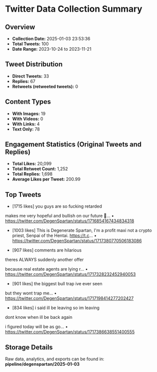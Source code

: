 # Twitter Data Collection Summary

## Overview
- **Collection Date:** 2025-01-03 23:53:36
- **Total Tweets:** 100
- **Date Range:** 2023-10-24 to 2023-11-21

## Tweet Distribution
- **Direct Tweets:** 33
- **Replies:** 67
- **Retweets (retweeted tweets):** 0

## Content Types
- **With Images:** 19
- **With Videos:** 0
- **With Links:** 4
- **Text Only:** 78

## Engagement Statistics (Original Tweets and Replies)
- **Total Likes:** 20,099
- **Total Retweet Count:** 1,252
- **Total Replies:** 1,698
- **Average Likes per Tweet:** 200.99

## Top Tweets
- [1715 likes] you guys are so fucking retarded

makes me very hopeful and bullish on our future 🙏...
  • https://twitter.com/DegenSpartan/status/1716854167434834318

- [1003 likes] This is Degenerate Spartan, I'm a profit maxi not a crypto priest, Senpai of the Hentai. https://t.c...
  • https://twitter.com/DegenSpartan/status/1717380770506183086

- [907 likes] comments are hilarious

theres ALWAYS suddenly another offer

because real estate agents are lying r...
  • https://twitter.com/DegenSpartan/status/1717328232452940053

- [901 likes] the biggest bull trap ive ever seen

but they wont trap me...
  • https://twitter.com/DegenSpartan/status/1717198414277202427

- [834 likes] i said ill be leaving so im leaving

dont know when ill be back again

i figured today will be as go...
  • https://twitter.com/DegenSpartan/status/1717386638551400555

## Storage Details
Raw data, analytics, and exports can be found in:
**pipeline/degenspartan/2025-01-03**
